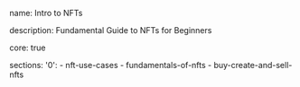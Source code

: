 name: Intro to NFTs

description: Fundamental Guide to NFTs for Beginners

core: true 

sections:
  '0':
    - nft-use-cases
    - fundamentals-of-nfts
    - buy-create-and-sell-nfts